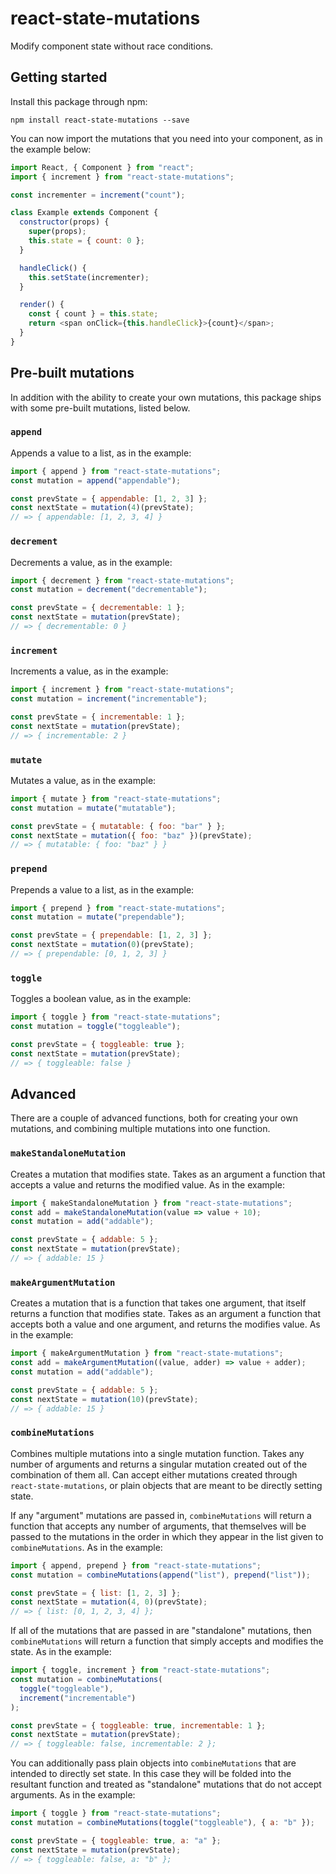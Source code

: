 # react-state-mutations

Modify component state without race conditions.

## Getting started

Install this package through npm:

```
npm install react-state-mutations --save
```

You can now import the mutations that you need into your component, as in the example below:

```javascript
import React, { Component } from "react";
import { increment } from "react-state-mutations";

const incrementer = increment("count");

class Example extends Component {
  constructor(props) {
    super(props);
    this.state = { count: 0 };
  }

  handleClick() {
    this.setState(incrementer);
  }

  render() {
    const { count } = this.state;
    return <span onClick={this.handleClick}>{count}</span>;
  }
}
```

## Pre-built mutations

In addition with the ability to create your own mutations, this package ships with some pre-built mutations, listed below.

### `append`

Appends a value to a list, as in the example:

```javascript
import { append } from "react-state-mutations";
const mutation = append("appendable");

const prevState = { appendable: [1, 2, 3] };
const nextState = mutation(4)(prevState);
// => { appendable: [1, 2, 3, 4] }
```

### `decrement`

Decrements a value, as in the example:

```javascript
import { decrement } from "react-state-mutations";
const mutation = decrement("decrementable");

const prevState = { decrementable: 1 };
const nextState = mutation(prevState);
// => { decrementable: 0 }
```

### `increment`

Increments a value, as in the example:

```javascript
import { increment } from "react-state-mutations";
const mutation = increment("incrementable");

const prevState = { incrementable: 1 };
const nextState = mutation(prevState);
// => { incrementable: 2 }
```

### `mutate`

Mutates a value, as in the example:

```javascript
import { mutate } from "react-state-mutations";
const mutation = mutate("mutatable");

const prevState = { mutatable: { foo: "bar" } };
const nextState = mutation({ foo: "baz" })(prevState);
// => { mutatable: { foo: "baz" } }
```

### `prepend`

Prepends a value to a list, as in the example:

```javascript
import { prepend } from "react-state-mutations";
const mutation = mutate("prependable");

const prevState = { prependable: [1, 2, 3] };
const nextState = mutation(0)(prevState);
// => { prependable: [0, 1, 2, 3] }
```

### `toggle`

Toggles a boolean value, as in the example:

```javascript
import { toggle } from "react-state-mutations";
const mutation = toggle("toggleable");

const prevState = { toggleable: true };
const nextState = mutation(prevState);
// => { toggleable: false }
```

## Advanced

There are a couple of advanced functions, both for creating your own mutations, and combining multiple mutations into one function.

### `makeStandaloneMutation`

Creates a mutation that modifies state. Takes as an argument a function that accepts a value and returns the modified value. As in the example:

```javascript
import { makeStandaloneMutation } from "react-state-mutations";
const add = makeStandaloneMutation(value => value + 10);
const mutation = add("addable");

const prevState = { addable: 5 };
const nextState = mutation(prevState);
// => { addable: 15 }
```

### `makeArgumentMutation`

Creates a mutation that is a function that takes one argument, that itself returns a function that modifies state. Takes as an argument a function that accepts both a value and one argument, and returns the modifies value. As in the example:

```javascript
import { makeArgumentMutation } from "react-state-mutations";
const add = makeArgumentMutation((value, adder) => value + adder);
const mutation = add("addable");

const prevState = { addable: 5 };
const nextState = mutation(10)(prevState);
// => { addable: 15 }
```

### `combineMutations`

Combines multiple mutations into a single mutation function. Takes any number of arguments and returns a singular mutation created out of the combination of them all. Can accept either mutations created through `react-state-mutations`, or plain objects that are meant to be directly setting state.

If any "argument" mutations are passed in, `combineMutations` will return a function that accepts any number of arguments, that themselves will be passed to the mutations in the order in which they appear in the list given to `combineMutations`. As in the example:

```javascript
import { append, prepend } from "react-state-mutations";
const mutation = combineMutations(append("list"), prepend("list"));

const prevState = { list: [1, 2, 3] };
const nextState = mutation(4, 0)(prevState);
// => { list: [0, 1, 2, 3, 4] };
```

If all of the mutations that are passed in are "standalone" mutations, then
`combineMutations` will return a function that simply accepts and modifies
the state. As in the example:

```javascript
import { toggle, increment } from "react-state-mutations";
const mutation = combineMutations(
  toggle("toggleable"),
  increment("incrementable")
);

const prevState = { toggleable: true, incrementable: 1 };
const nextState = mutation(prevState);
// => { toggleable: false, incrementable: 2 };
```

You can additionally pass plain objects into `combineMutations` that are
intended to directly set state. In this case they will be folded into the
resultant function and treated as "standalone" mutations that do not accept
arguments. As in the example:

```javascript
import { toggle } from "react-state-mutations";
const mutation = combineMutations(toggle("toggleable"), { a: "b" });

const prevState = { toggleable: true, a: "a" };
const nextState = mutation(prevState);
// => { toggleable: false, a: "b" };
```
